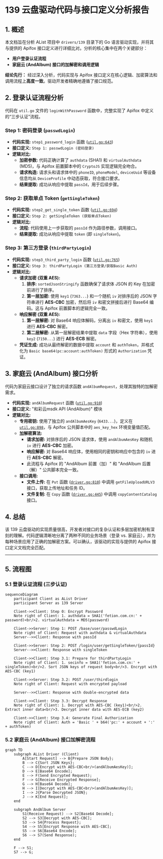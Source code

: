 # 139 云盘驱动代码与接口定义分析报告

## 1. 概述

本文档旨在分析 AList 项目中 `drivers/139` 目录下的 Go 语言驱动实现，并将其与提供的 Apifox 接口定义进行详细比对。分析的核心集中在两个关键部分：
- **用户登录认证流程**
- **家庭云 (AndAlbum) 接口的加解密和调用逻辑**

**结论先行：** 经过深入分析，代码实现与 Apifox 接口定义在核心逻辑、加密算法和调用流程上**高度一致**。驱动开发者精确地遵循了接口规范。

## 2. 登录认证流程分析

代码在 `util.go` 文件的 `loginWithPassword` 函数中，完整实现了 Apifox 中定义的“三步认证”流程。

### Step 1: 密码登录 (`passwdLogin`)

- **代码实现:** `step1_password_login` 函数 ([`util.go:643`](drivers/139/util.go:643))
- **接口定义:** `Step 1: passwdLogin (密码登录)`
- **逻辑对比:**
    - **加密参数:** 代码正确计算了 `authdata` (SHA1) 和 `virtualAuthdata` (MD5)，与 Apifox 前置脚本中的 `CryptoJS` 实现逻辑完全吻合。
    - **请求构造:** 请求头和请求体中的 `phoneID`, `phoneModel`, `deviceUuid` 等设备信息均从 `DeviceProfile` 中动态获取，符合接口要求。
    - **结果提取:** 成功从响应中提取 `passId`，用于后续步骤。

### Step 2: 获取单点 Token (`getSingleToken`)

- **代码实现:** `step2_get_single_token` 函数 ([`util.go:694`](drivers/139/util.go:694))
- **接口定义:** `Step 2: getSingleToken (获取单点Token)`
- **逻辑对比:**
    - **流程:** 代码使用上一步获取的 `passId` 作为路径参数，调用接口。
    - **结果提取:** 成功从响应中提取 `token` (即 `singleToken`)。

### Step 3: 第三方登录 (`thirdPartyLogin`)

- **代码实现:** `step3_third_party_login` 函数 ([`util.go:765`](drivers/139/util.go:765))
- **接口定义:** `Step 3: thirdPartyLogin (第三方登录/获取Basic Auth)`
- **逻辑对比:**
    - **请求加密 (双重 AES):**
        1.  **排序:** `sortedJsonStringify` 函数确保了请求体 JSON 的 Key 在加密前进行了排序。
        2.  **第一层加密:** 使用 `key1` (`7363...`) 和一个随机 `iv` 对排序后的 JSON 字符串进行 **AES-CBC** 加密，然后将 `iv` 和密文拼接后进行 Base64 编码。这与 Apifox 前置脚本的逻辑完全一致。
    - **响应解密 (双重 AES):**
        1.  **第一层解密:** 对 Base64 响应体解码，分离出 `iv` 和密文，使用 `key1` 进行 **AES-CBC** 解密。
        2.  **第二层解密:** 从第一层解密结果中提取 `data` 字段（Hex 字符串），使用 `key2` (`7150...`) 进行 **AES-ECB** 解密。
    - **凭证生成:** 成功从最终解密的数据中提取 `account` 和 `authToken`，并格式化为 `Basic base64(pc:account:authToken)` 形式的 `Authorization` 凭证。

## 3. 家庭云 (AndAlbum) 接口分析

代码为家庭云接口设计了独立的请求函数 `andAlbumRequest`，处理其独特的加解密需求。

- **代码实现:** `andAlbumRequest` 函数 ([`util.go:910`](drivers/139/util.go:910))
- **接口定义:** "和彩云msdk API (AndAlbum)" 模块
- **逻辑对比:**
    - **专用密钥:** 使用了独立的 `andAlbumAesKey` (`6433...`)，定义在 [`util.go:898`](drivers/139/util.go:898)，与 Apifox 公共脚本中的 `aes_key_hex` 环境变量值匹配。
    - **加解密算法:**
        - **请求加密:** 对排序后的 JSON 请求体，使用 `andAlbumAesKey` 和随机 `iv` 进行 **AES-CBC** 加密。
        - **响应解密:** 对 Base64 响应体，使用相同的密钥和响应中包含的 `iv` 进行 **AES-CBC** 解密。
        - 此流程与 Apifox 的 "AndAlbum 前置（加）" 和 "AndAlbum 后置（解）" 公共脚本完全一致。
    - **接口调用:**
        - **文件上传:** 在 `Put` 函数 ([`driver.go:810`](drivers/139/driver.go:810)) 中调用 `getFileUploadURLV3` 接口，获取上传地址和任务 ID。
        - **文件复制:** 在 `Copy` 函数 ([`driver.go:445`](drivers/139/driver.go:445)) 中调用 `copyContentCatalog` 接口。

## 4. 总结

该 139 云盘驱动的实现质量很高，开发者对接口的复杂认证和多层加密机制有深刻的理解。代码逻辑清晰地分离了两种不同的业务场景（登录 vs. 家庭云），并为每种场景应用了正确的加解密方案。可以确认，该驱动的实现与提供的 Apifox 接口定义文档完全匹配。

---

## 5. 流程图

### 5.1 登录认证流程 (三步认证)

```mermaid
sequenceDiagram
    participant Client as AList Driver
    participant Server as 139 Server
    
    Client->>Client: Step 0: Encrypt Password
    Note right of Client: 1. authdata = SHA1('fetion.com.cn:' + password)<br/>2. virtualAuthdata = MD5(password)

    Client->>Server: Step 1: POST /base/user/passwdLogin
    Note right of Client: Request with authdata & virtualAuthdata
    Server-->>Client: Response with passId

    Client->>Server: Step 2: POST /login/user/getSingleToken/{passId}
    Server-->>Client: Response with singleToken

    Client->>Client: Step 3.1: Prepare for thirdPartyLogin
    Note right of Client: 1. secinfo = SHA1('fetion.com.cn:' + singleToken)<br/>2. Sort JSON keys of request body<br/>3. Encrypt with AES-CBC (key1)

    Client->>Server: Step 3.2: POST /user/thirdlogin
    Note right of Client: Request with encrypted payload
    
    Server-->>Client: Response with double-encrypted data
    
    Client->>Client: Step 3.3: Decrypt Response
    Note right of Client: 1. Decrypt with AES-CBC (key1)<br/>2. Extract inner data<br/>3. Decrypt inner data with AES-ECB (key2)

    Client->>Client: Step 3.4: Generate Final Authorization
    Note right of Client: Auth = 'Basic ' + b64('pc:' + account + ':' + authToken)
```

### 5.2 家庭云 (AndAlbum) 接口加解密流程

```mermaid
graph TD
    subgraph AList Driver (Client)
        A[Start Request] --> B{Prepare JSON Body};
        B --> C{Sort JSON Keys};
        C --> D[Encrypt with AES-CBC<br/>(andAlbumAesKey)];
        D --> E[Base64 Encode];
        E --> F(Send Encrypted Request);
        F --> G[Receive Encrypted Response];
        G --> H[Base64 Decode];
        H --> I[Decrypt with AES-CBC<br/>(andAlbumAesKey)];
        I --> J{Parse Decrypted JSON};
        J --> K[End Request];
    end

    subgraph AndAlbum Server
        S1(Receive Request) --> S2[Base64 Decode];
        S2 --> S3[Decrypt with AES-CBC];
        S3 --> S4{Process Request};
        S4 --> S5[Encrypt Response with AES-CBC];
        S5 --> S6[Base64 Encode];
        S6 --> S7(Send Response);
    end

    F --> S1;
    S7 --> G;
```